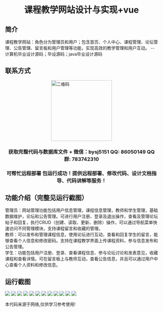 <p><h1 align="center">课程教学网站设计与实现+vue</h1></p>

## 简介
课程教学网站：角色分为管理员和用户；包含首页、个人中心、课程管理、论坛管理、公告管理、留言板和用户管理等功能，实现高效的教学管理和用户互动。    --计算机毕业设计源码；毕设源码；java毕业设计源码


## 联系方式
<img src="https://bs-1329754181.cos.ap-shanghai.myqcloud.com/wx.jpg" alt="二维码" style="display: block; margin: 0 auto;" width="200px">
<p><h3 align="center">获取完整代码与数据库文件 + 微信：bysj5151 QQ: 86050149 QQ群: 783742310</h3></p>
<p><h3 align="center">可帮忙远程部署 包运行成功！提供远程部署、修改代码、设计文档指导、代码讲解等服务！</h3></p>

## 功能介绍（完整见运行截图）
管理员：网站管理功能包括用户信息管理，课程信息管理，教师和学生管理，基础数据维护，论坛和公告管理。可进行用户注册、登录及退出操作，查看及管理论坛帖子和回复，执行CRUD（创建、读取、更新、删除）操作，可以通过导航菜单快速访问不同管理模块，支持课程留言和收藏的管理。  
教师：可以发布和管理课程信息，使用论坛进行互动，查看和回复学生的留言，能够查看个人信息和修改密码。支持在课程教学界面上传课程资料，参与信息发布和公告管理。  
学生：功能包括用户注册、登录、查看课程信息、参与论坛讨论和发表意见，收藏课程和查看详情。可在留言板上与教师互动，查看公告信息，并且可以通过用户中心查看个人资料和修改信息。


## 运行截图
![](https://bs-1329754181.cos.ap-shanghai.myqcloud.com/ssm/CourseTeachingWebsite/img/001.jpg)
![](https://bs-1329754181.cos.ap-shanghai.myqcloud.com/ssm/CourseTeachingWebsite/img/002.jpg)
![](https://bs-1329754181.cos.ap-shanghai.myqcloud.com/ssm/CourseTeachingWebsite/img/003.jpg)
![](https://bs-1329754181.cos.ap-shanghai.myqcloud.com/ssm/CourseTeachingWebsite/img/004.jpg)
![](https://bs-1329754181.cos.ap-shanghai.myqcloud.com/ssm/CourseTeachingWebsite/img/005.jpg)
![](https://bs-1329754181.cos.ap-shanghai.myqcloud.com/ssm/CourseTeachingWebsite/img/006.jpg)
![](https://bs-1329754181.cos.ap-shanghai.myqcloud.com/ssm/CourseTeachingWebsite/img/007.jpg)
![](https://bs-1329754181.cos.ap-shanghai.myqcloud.com/ssm/CourseTeachingWebsite/img/008.jpg)
![](https://bs-1329754181.cos.ap-shanghai.myqcloud.com/ssm/CourseTeachingWebsite/img/009.jpg)
![](https://bs-1329754181.cos.ap-shanghai.myqcloud.com/ssm/CourseTeachingWebsite/img/010.jpg)
![](https://bs-1329754181.cos.ap-shanghai.myqcloud.com/ssm/CourseTeachingWebsite/img/011.jpg)
![](https://bs-1329754181.cos.ap-shanghai.myqcloud.com/ssm/CourseTeachingWebsite/img/012.jpg)

<p>本代码来源于网络,仅供学习参考使用!</p>
